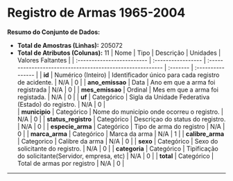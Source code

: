 # Registro de Armas 1965-2004

**Resumo do Conjunto de Dados:**

- **Total de Amostras (Linhas):** 205072
- **Total de Atributos (Colunas):** 11
| Nome                       | Tipo               | Descrição                                                  | Unidades | Valores Faltantes |
| :------------------------- | :----------------- | :--------------------------------------------------------- | :------- | :---------------- |
| **id**                     | Numérico (Inteiro) | Identificador único para cada registro de acidente.        | N/A      | 0                 |
| **ano_emissao**            | Data               | Ano em que a arma foi registrada                           | N/A      | 0                 |
| **mes_emissao**            | Ordinal            | Mes em que a arma foi registada.                           | N/A      | 0                 |
| **uf**                     | Categórico         | Sigla da Unidade Federativa (Estado) do registro.          | N/A      | 0                 |   
| **municipio**              | Categórico         | Nome do município onde ocorreu o registro.                 | N/A      | 0                 |
| **status_registro**        | Categórico         | Descriçao do status do registro.                           | N/A      | 0                 |
| **especie_arma**           | Categórico         | Tipo de arma do registro                                   | N/A      | 0                 |
| **marca_arma**             | Categórico         | Marca da arma                                              | N/A      | 1                 |
| **calibre_arma**           | Categorico         | Calibre da arma                                            | N/A      | 0                 |
| **sexo**                   | Categórico         | Sexo do solicitante do registro.                           | N/A      | 0                 |
| **categoria**              | Categórico         | Tipificação do solicitante(Servidor, empresa, etc)         | N/A      | 0                 |
| **total**                  | Categórico         | Total de armas por registro                                | N/A      | 0                 |
---